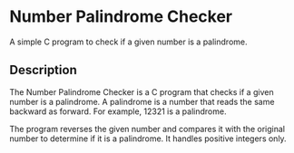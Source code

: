 # Number Palindrome Checker
A simple C program to check if a given number is a palindrome.

## Description
The Number Palindrome Checker is a C program that checks if a given number is a palindrome. A palindrome is a number that reads the same backward as forward. For example, 12321 is a palindrome.

The program reverses the given number and compares it with the original number to determine if it is a palindrome. It handles positive integers only.

